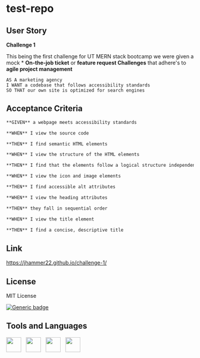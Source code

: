 # test-repo


## User Story

**Challenge 1** 

This being the first challenge for UT MERN stack bootcamp we were given a mock * **On-the-job ticket** or **feature request Challenges** that adhere's to **agile project management**

```
AS A marketing agency
I WANT a codebase that follows accessibility standards
SO THAT our own site is optimized for search engines
```

## Acceptance Criteria

```md
**GIVEN** a webpage meets accessibility standards

**WHEN** I view the source code

**THEN** I find semantic HTML elements

**WHEN** I view the structure of the HTML elements

**THEN** I find that the elements follow a logical structure independent of styling and positioning

**WHEN** I view the icon and image elements

**THEN** I find accessible alt attributes

**WHEN** I view the heading attributes

**THEN** they fall in sequential order

**WHEN** I view the title element

**THEN** I find a concise, descriptive title
```

## Link

https://jhammer22.github.io/challenge-1/

## License 

MIT License
  
  [![Generic badge](https://img.shields.io/badge/License-MIT&ensp;License-purple.svg)](https://choosealicense.com/licenses/mit-license/.)

## Tools and Languages

<img align="left" width="40px" style="padding-right:10px;" src="https://cdn.jsdelivr.net/gh/devicons/devicon/icons/html5/html5-original.svg">
<img align="left" width="40px" style="padding-right:10px;" src="https://cdn.jsdelivr.net/gh/devicons/devicon/icons/css3/css3-original.svg">
<img align="left" width="40px" style="padding-right:10px;" src="https://cdn.jsdelivr.net/gh/devicons/devicon/icons/git/git-original.svg">
<img align="left" width="40px" style="padding-right:10px;" src="https://cdn.jsdelivr.net/gh/devicons/devicon/icons/github/github-original.svg">
